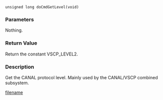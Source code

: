


```clike
unsigned long doCmdGetLevel(void)
```

### Parameters
Nothing.

### Return Value
Return the constant VSCP_LEVEL2. 

### Description
Get the CANAL protocol level. Mainly used by the CANAL/VSCP combined subsystem. 



[filename](./bottom_copyright.md ':include')